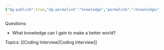 ```yaml
---
{"dg-publish":true,"dg-permalink":"knowledge","permalink":"/knowledge/"}
---
```


Questions:
* What knowledge can I gain to make a better world?

Topics:
[[Coding Interview\|Coding Interview]]